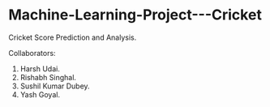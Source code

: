 # Machine-Learning-Project---Cricket
Cricket Score Prediction and Analysis.

Collaborators:
1) Harsh Udai.
2) Rishabh Singhal.
3) Sushil Kumar Dubey.
4) Yash Goyal.
